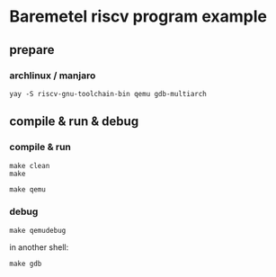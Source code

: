 # Baremetel riscv program example

## prepare

### archlinux / manjaro

``` shell
yay -S riscv-gnu-toolchain-bin qemu gdb-multiarch
```

## compile & run & debug

### compile & run

``` shell
make clean
make

make qemu
```

### debug

``` shell
make qemudebug
```

in another shell:
``` shell
make gdb
```
